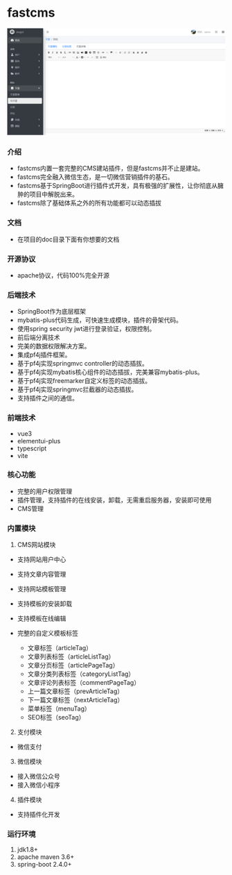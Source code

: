 # fastcms

![输入图片说明](./doc/images/fastcms.png "屏幕截图.png")

### 介绍
- fastcms内置一套完整的CMS建站插件，但是fastcms并不止是建站。
- fastcms完全融入微信生态，是一切微信营销插件的基石。
- fastcms基于SpringBoot进行插件式开发，具有极强的扩展性，让你彻底从臃肿的项目中解脱出来。
- fastcms除了基础体系之外的所有功能都可以动态插拔

### 文档
- 在项目的doc目录下面有你想要的文档

### 开源协议
- apache协议，代码100%完全开源

### 后端技术
- SpringBoot作为底层框架
- mybatis-plus代码生成，可快速生成模块，插件的骨架代码。
- 使用spring security jwt进行登录验证，权限控制。
- 前后端分离技术
- 完美的数据权限解决方案。
- 集成pf4j插件框架。
- 基于pf4j实现springmvc controller的动态插拔。
- 基于pf4j实现mybatis核心组件的动态插拔，完美兼容mybatis-plus。
- 基于pf4j实现freemarker自定义标签的动态插拔。
- 基于pf4j实现springmvc拦截器的动态插拔。
- 支持插件之间的通信。

### 前端技术
- vue3
- elementui-plus
- typescript
- vite

### 核心功能
- 完整的用户权限管理
- 插件管理，支持插件的在线安装，卸载，无需重启服务器，安装即可使用
- CMS管理

### 内置模块
1. CMS网站模块

- 支持网站用户中心

- 支持文章内容管理

- 支持网站模板管理

- 支持模板的安装卸载

- 支持模板在线编辑

- 完整的自定义模板标签
    * 文章标签（articleTag）
    * 文章列表标签（articleListTag）
    * 文章分页标签（articlePageTag）
    * 文章分类列表标签（categoryListTag）
    * 文章评论列表标签（commentPageTag）
    * 上一篇文章标签（prevArticleTag）
    * 下一篇文章标签（nextArticleTag）
    * 菜单标签（menuTag）
    * SEO标签（seoTag）

2. 支付模块

- 微信支付

3. 微信模块

- 接入微信公众号
- 接入微信小程序

4. 插件模块

- 支持插件化开发

### 运行环境
1. jdk1.8+
2. apache maven 3.6+
3. spring-boot 2.4.0+





